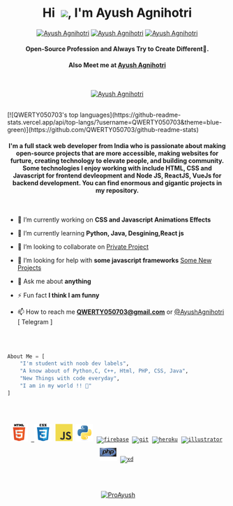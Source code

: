 <h1 align="center">Hi  &nbsp;<a href=""><img src="https://raw.githubusercontent.com/QWERTY050703/QWERTY050703/master/Hi.gif" width="48px"></a>, I'm Ayush Agnihotri</h1>

<p align="center">
<a href="" target="blank"><img align="center" src="https://cdn.jsdelivr.net/npm/simple-icons@3.0.1/icons/codepen.svg" alt="Ayush Agnihotri" height="30" width="30" /></a>
<a href="" target="blank"><img align="center" src="https://cdn.jsdelivr.net/npm/simple-icons@3.0.1/icons/dev-dot-to.svg" alt="Ayush Agnihotri" height="30" width="30" /></a>
<a href="" target="blank"><img align="center" src="https://cdn.jsdelivr.net/npm/simple-icons@3.0.1/icons/hackerrank.svg" alt="Ayush Agnihotri" height="30" width="40" /></a>        
</p>


<h4 align="center" >Open-Source Profession and Always Try to Create Different🐍.</h4>
           
<h4 align="center">Also Meet me at <a href="https://github.com/QWERTY050703"><b>Ayush Agnihotri</b></a></h4> <br>

<p align="center"> <a href="https://github.com/QWERTY050703/"><img width="150px" height="24" src="https://komarev.com/ghpvc/?username=QWERTY050703&label=PROFILE%20VISITORS&color=blueviolet&style=flat-square" alt="Ayush Agnihotri" /></a> </p><br>
[![QWERTY050703's top languages](https://github-readme-stats.vercel.app/api/top-langs/?username=QWERTY050703&theme=blue-green)](https://github.com/QWERTY050703/github-readme-stats)

<h4 align="center">I'm a full stack web developer from India who is passionate about making open-source projects that are more accessible, making websites for furture, creating technology to elevate people, and building community. Some technologies I enjoy working with include HTML, CSS and Javascript for frontend devleopment and Node JS, ReactJS, VueJs for backend development. You can find enormous and gigantic projects in my repository.</h4> <br> 

- 🔭 I’m currently working on **CSS and Javascript Animations Effects**
- 🌱 I’m currently learning **Python, Java, Desgining,React js**
- 👯 I’m looking to collaborate on [Private Project](#)
- 🤝 I’m looking for help with **some javascript frameworks** [Some New Projects](#)
- 💬 Ask me about **anything**
- ⚡ Fun fact **I think I am funny**

- 📫 How to reach me **QWERTY050703@gmail.com** or [@AyushAgnihotri](https://Telegram.me/AyushAgnihotri) [ Telegram ]

<br><br>

```py
About Me = [
    "I'm student with noob dev labels",
    "A know about of Python,C, C++, Html, PHP, CSS, Java",
    "New Things with code everyday",
    "I am in my world !! 💞"
]
```
<br><br>

<p align="center">
           <code><a href="https://www.w3.org/html/" target="_blank"><img src="https://raw.githubusercontent.com/devicons/devicon/master/icons/html5/html5-original-wordmark.svg" alt="html5" width="40" height="40"/></a></code>&nbsp;
           <code><a href="https://www.w3schools.com/css/" target="_blank"> <img src="https://raw.githubusercontent.com/devicons/devicon/master/icons/css3/css3-original-wordmark.svg" alt="css3" width="40" height="40"/></a></code>&nbsp;
           <code><a href="https://developer.mozilla.org/en-US/docs/Web/JavaScript" target="_blank"><img src="https://raw.githubusercontent.com/devicons/devicon/master/icons/javascript/javascript-original.svg" alt="javascript" width="40" height="40"/></a></code>&nbsp;
           <code><a href="https://www.python.org" target="_blank"><img src="https://raw.githubusercontent.com/devicons/devicon/master/icons/python/python-original.svg" alt="python" width="40" height="40"/></a></code>&nbsp;
           <code><a href="https://firebase.google.com/" target="_blank"><img src="https://www.vectorlogo.zone/logos/firebase/firebase-icon.svg" alt="firebase" width="40" height="40"/></a></code>&nbsp;
           <code><a href="https://git-scm.com/" target="_blank"><img src="https://www.vectorlogo.zone/logos/git-scm/git-scm-icon.svg" alt="git" width="40" height="40"/></a></code>&nbsp;
           <code><a href="https://heroku.com" target="_blank"><img src="https://www.vectorlogo.zone/logos/heroku/heroku-icon.svg" alt="heroku" width="40" height="40"/></a></code>&nbsp;
           <code><a href="https://www.adobe.com/in/products/illustrator.html" target="_blank"><img src="https://www.vectorlogo.zone/logos/adobe_illustrator/adobe_illustrator-icon.svg" alt="illustrator" width="40" height="40"/></a></code>&nbsp;
           <code><a href="https://www.php.net" target="_blank"><img src="https://raw.githubusercontent.com/devicons/devicon/master/icons/php/php-original.svg" alt="php" width="40" height="40"/></a></code>&nbsp;
           <code><a href="https://www.adobe.com/products/xd.html" target="_blank"><img src="https://cdn.worldvectorlogo.com/logos/adobe-xd.svg" alt="xd" width="40" height="40"/></a></code>&nbsp;</p><br><br>


<p align="center">&nbsp;<a href="https://github.com/QWERTY050703"><img align="center" src="https://github-readme-stats.vercel.app/api?username=QWERTY050703&theme=algolia&show_icons=true" alt="ProAyush"/></a></p>

